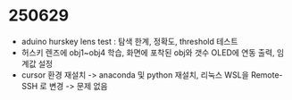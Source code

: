 # 250629  
- aduino hurskey lens test : 탐색 한계, 정확도, threshold 테스트  
- 허스키 렌즈에 obj1~obj4 학습, 화면에 포착된 obj와 갯수 OLED에 연동 출력, 임계값 설정  
- cursor 환경 재설치 -> anaconda 및 python 재설치, 리눅스 WSL을 Remote-SSH 로 변경 -> 문제 없음  